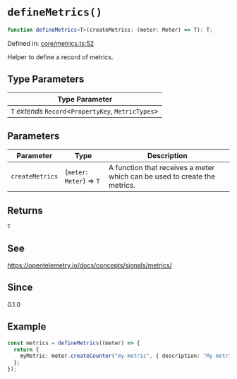 # `defineMetrics()`

```ts
function defineMetrics<T>(createMetrics: (meter: Meter) => T): T;
```

Defined in: [core/metrics.ts:52](https://github.com/adobe/aio-lib-telemetry/blob/8f52cfa8868b711535e2b8726ef8da98982edbdf/source/core/metrics.ts#L52)

Helper to define a record of metrics.

## Type Parameters

| Type Parameter                                         |
| ------------------------------------------------------ |
| `T` _extends_ `Record`\<`PropertyKey`, `MetricTypes`\> |

## Parameters

| Parameter       | Type                      | Description                                                               |
| --------------- | ------------------------- | ------------------------------------------------------------------------- |
| `createMetrics` | (`meter`: `Meter`) => `T` | A function that receives a meter which can be used to create the metrics. |

## Returns

`T`

## See

https://opentelemetry.io/docs/concepts/signals/metrics/

## Since

0.1.0

## Example

```ts
const metrics = defineMetrics((meter) => {
  return {
    myMetric: meter.createCounter("my-metric", { description: "My metric" }),
  };
});
```
